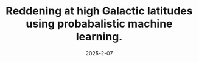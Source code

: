---
title: "Reddening at high Galactic latitudes using probabalistic machine learning."
collection: talks
type: "Talk"
permalink: /talks/2014-03-01-talk-3
venue: "Kavli Institute of Cosmology, Cambridge"
date: 2025-2-07
location: "Cambridge, GB"
---